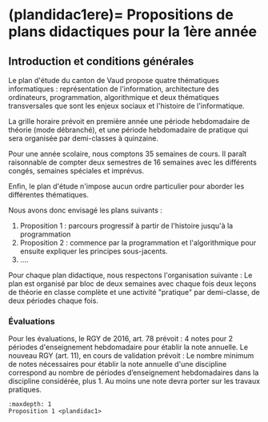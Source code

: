 (plandidac1ere)=
Propositions de plans didactiques pour la 1ère année
==================================================

## Introduction et conditions générales

Le plan d'étude du canton de Vaud propose quatre thématiques informatiques : représentation de l'information, architecture des ordinateurs, programmation, algorithmique et deux thématiques transversales que sont les enjeux sociaux et l'histoire de l'informatique.

La grille horaire prévoit en première année une période hebdomadaire de théorie (mode débranché), et une période hebdomadaire de pratique qui sera organisée par demi-classes à quinzaine.

Pour une année scolaire, nous comptons 35 semaines de cours. Il paraît raisonnable de compter deux semestres de 16 semaines avec les différents congés, semaines spéciales et imprévus.

Enfin, le plan d'étude n'impose aucun ordre particulier pour aborder les différentes thématiques.

Nous avons donc envisagé les plans suivants :
1. Proposition 1 : parcours progressif à partir de l'histoire jusqu'à la programmation
2. Proposition 2 : commence par la programmation et l'algorithmique pour ensuite expliquer les principes sous-jacents.
3. ....

Pour chaque plan didactique, nous respectons l'organisation suivante :
Le plan est organisé par bloc de deux semaines avec chaque fois deux leçons de théorie en classe complète et une activité "pratique" par demi-classe, de deux périodes chaque fois.

### Évaluations
Pour les évaluations, le RGY de 2016, art. 78 prévoit :
 4 notes pour 2 périodes d'enseignement hebdomadaire pour établir la note annuelle.
 Le nouveau RGY (art. 11), en cours de validation prévoit :
 Le nombre minimum de notes nécessaires pour établir la note annuelle d'une discipline
correspond au nombre de périodes d’enseignement hebdomadaires dans la discipline
considérée, plus 1. Au moins une note devra porter sur les travaux pratiques.



```{toctree}
:maxdepth: 1
Proposition 1 <plandidac1>
```